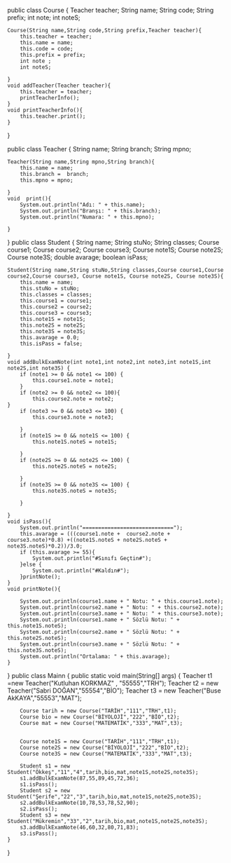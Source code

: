 public class Course {
    Teacher teacher;
    String name;
    String code;
    String prefix;
    int note;
    int noteS;

    Course(String name,String code,String prefix,Teacher teacher){
        this.teacher = teacher;
        this.name = name;
        this.code = code;
        this.prefix = prefix;
        int note ;
        int noteS;

    }
    void addTeacher(Teacher teacher){
        this.teacher = teacher;
        printTeacherİnfo();
    }
    void printTeacherİnfo(){
        this.teacher.print();
    }

}

public class Teacher {
    String name;
    String branch;
    String mpno;

    Teacher(String name,String mpno,String branch){
        this.name = name;
        this.branch =  branch;
        this.mpno = mpno;

    }
    void  print(){
        System.out.println("Adı: " + this.name);
        System.out.println("Branşı: " + this.branch);
        System.out.println("Numara: " + this.mpno);

    }
}
public class Student {
    String name;
    String stuNo;
    String classes;
    Course course1;
    Course course2;
    Course course3;
    Course note1S;
    Course note2S;
    Course note3S;
    double avarage;
    boolean isPass;

    Student(String name,String stuNo,String classes,Course course1,Course course2,Course course3, Course note1S, Course note2S, Course note3S){
        this.name = name;
        this.stuNo = stuNo;
        this.classes = classes;
        this.course1 = course1;
        this.course2 = course2;
        this.course3 = course3;
        this.note1S = note1S;
        this.note2S = note2S;
        this.note3S = note3S;
        this.avarage = 0.0;
        this.isPass = false;

    }
    void addBulkExamNote(int note1,int note2,int note3,int note1S,int note2S,int note3S) {
        if (note1 >= 0 && note1 <= 100) {
            this.course1.note = note1;
        }
        if (note2 >= 0 && note2 <= 100){
            this.course2.note = note2;
    }
        if (note3 >= 0 && note3 <= 100) {
            this.course3.note = note3;

        }
        if (note1S >= 0 && note1S <= 100) {
            this.note1S.noteS = note1S;

        }
        if (note2S >= 0 && note2S <= 100) {
            this.note2S.noteS = note2S;

        }
        if (note3S >= 0 && note3S <= 100) {
            this.note3S.noteS = note3S;

        }

    }
    void isPass(){
        System.out.println("=============================");
        this.avarage = (((course1.note +  course2.note + course3.note)*0.8) +((note1S.noteS + note2S.noteS + note3S.noteS)*0.2))/3.0;
        if (this.avarage >= 55){
            System.out.println("#Sınıfı Geçtin#");
        }else {
            System.out.println("#Kaldın#");
        }printNote();
    }
    void printNote(){

        System.out.println(course1.name + " Notu: " + this.course1.note);
        System.out.println(course2.name + " Notu: " + this.course2.note);
        System.out.println(course3.name + " Notu: " + this.course3.note);
        System.out.println(course1.name + " Sözlü Notu: " + this.note1S.noteS);
        System.out.println(course2.name + " Sözlü Notu: " + this.note2S.noteS);
        System.out.println(course3.name + " Sözlü Notu: " + this.note3S.noteS);
        System.out.println("Ortalama: " + this.avarage);
    }

}
public class Mainn {
    public static void main(String[] args) {
        Teacher t1  =new Teacher("Kutluhan KORKMAZ" , "55555","TRH");
        Teacher t2 = new Teacher("Sabri DOĞAN","55554","BİO");
        Teacher t3 = new Teacher("Buse AkKAYA","55553","MAT");

        Course tarih = new Course("TARİH","111","TRH",t1);
        Course bio = new Course("BİYOLOJİ","222","BİO",t2);
        Course mat = new Course("MATEMATİK","333","MAT",t3);


        Course note1S = new Course("TARİH","111","TRH",t1);
        Course note2S = new Course("BİYOLOJİ","222","BİO",t2);
        Course note3S = new Course("MATEMATİK","333","MAT",t3);

        Student s1 = new Student("Ökkeş","11","4",tarih,bio,mat,note1S,note2S,note3S);
        s1.addBulkExamNote(87,55,89,45,72,36);
        s1.isPass();
        Student s2 = new Student("Şerife","22","3",tarih,bio,mat,note1S,note2S,note3S);
        s2.addBulkExamNote(10,78,53,78,52,90);
        s2.isPass();
        Student s3 = new Student("Mükremin","33","2",tarih,bio,mat,note1S,note2S,note3S);
        s3.addBulkExamNote(46,60,32,80,71,83);
        s3.isPass();
    }

}
